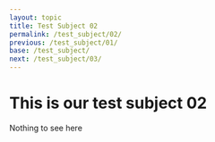 ```yaml
---
layout: topic
title: Test Subject 02
permalink: /test_subject/02/
previous: /test_subject/01/
base: /test_subject/
next: /test_subject/03/
---
```


# This is our test subject 02

Nothing to see here